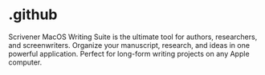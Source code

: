 # .github
Scrivener MacOS Writing Suite is the ultimate tool for authors, researchers, and screenwriters. Organize your manuscript, research, and ideas in one powerful application. Perfect for long-form writing projects on any Apple computer.
